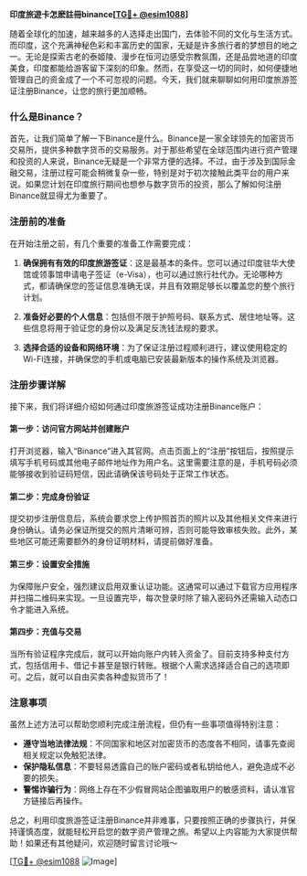 **印度旅遊卡怎麽註冊binance[[TG💪+ @esim1088](https://t.me/s/esim1088)]**

随着全球化的加速，越来越多的人选择走出国门，去体验不同的文化与生活方式。而印度，这个充满神秘色彩和丰富历史的国家，无疑是许多旅行者的梦想目的地之一。无论是探索古老的泰姬陵、漫步在恒河边感受宗教氛围，还是品尝地道的印度美食，印度都能给游客留下深刻的印象。然而，在享受这一切的同时，如何便捷地管理自己的资金成了一个不可忽视的问题。今天，我们就来聊聊如何用印度旅游签证注册Binance，让您的旅行更加顺畅。

### 什么是Binance？

首先，让我们简单了解一下Binance是什么。Binance是一家全球领先的加密货币交易所，提供多种数字货币的交易服务。对于那些希望在全球范围内进行资产管理和投资的人来说，Binance无疑是一个非常方便的选择。不过，由于涉及到国际金融交易，注册过程可能会稍微复杂一些，特别是对于初次接触此类平台的用户来说。如果您计划在印度旅行期间也想参与数字货币的投资，那么了解如何注册Binance就显得尤为重要了。

### 注册前的准备

在开始注册之前，有几个重要的准备工作需要完成：

1. **确保拥有有效的印度旅游签证**：这是最基本的条件。您可以通过印度驻华大使馆或领事馆申请电子签证（e-Visa），也可以通过旅行社代办。无论哪种方式，都请确保您的签证信息准确无误，并且有效期足够长以覆盖您的整个旅行计划。

2. **准备好必要的个人信息**：包括但不限于护照号码、联系方式、居住地址等。这些信息将用于验证您的身份以及满足反洗钱法规的要求。

3. **选择合适的设备和网络环境**：为了保证注册过程顺利进行，建议使用稳定的Wi-Fi连接，并确保您的手机或电脑已安装最新版本的操作系统及浏览器。

### 注册步骤详解

接下来，我们将详细介绍如何通过印度旅游签证成功注册Binance账户：

#### 第一步：访问官方网站并创建账户

打开浏览器，输入“Binance”进入其官网。点击页面上的“注册”按钮后，按照提示填写手机号码或其他电子邮件地址作为用户名。这里需要注意的是，手机号码必须能够接收到验证码短信，因此请确保该号码处于正常工作状态。

#### 第二步：完成身份验证

提交初步注册信息后，系统会要求您上传护照首页的照片以及其他相关文件来进行身份确认。请务必保证所提交的照片清晰可辨，否则可能导致审核失败。此外，某些地区可能还需要额外的身份证明材料，请提前做好准备。

#### 第三步：设置安全措施

为保障账户安全，强烈建议启用双重认证功能。这通常可以通过下载官方应用程序并扫描二维码来实现。一旦设置完毕，每次登录时除了输入密码外还需输入动态口令才能进入系统。

#### 第四步：充值与交易

当所有验证程序完成后，就可以开始向账户内转入资金了。目前支持多种支付方式，包括信用卡、借记卡甚至是银行转账。根据个人需求选择适合自己的选项即可。之后，就可以自由买卖各种虚拟货币了！

### 注意事项

虽然上述方法可以帮助您顺利完成注册流程，但仍有一些事项值得特别注意：

- **遵守当地法律法规**：不同国家和地区对加密货币的态度各不相同，请事先查阅相关规定以免触犯法律。
- **保护隐私信息**：不要轻易透露自己的账户密码或者私钥给他人，避免造成不必要的损失。
- **警惕诈骗行为**：网络上存在不少假冒网站企图骗取用户的敏感资料，请认准官方链接后再操作。

总之，利用印度旅游签证注册Binance并非难事，只要按照正确的步骤执行，并保持谨慎态度，就能轻松开启您的数字资产管理之旅。希望以上内容能为大家提供帮助！如果还有其他疑问，欢迎随时留言讨论哦～

[[TG💪+ @esim1088](https://t.me/s/esim1088) ![Image](https://i.postimg.cc/4NQfJmqS/Snipaste-2025-05-13-00-14-12.png)]